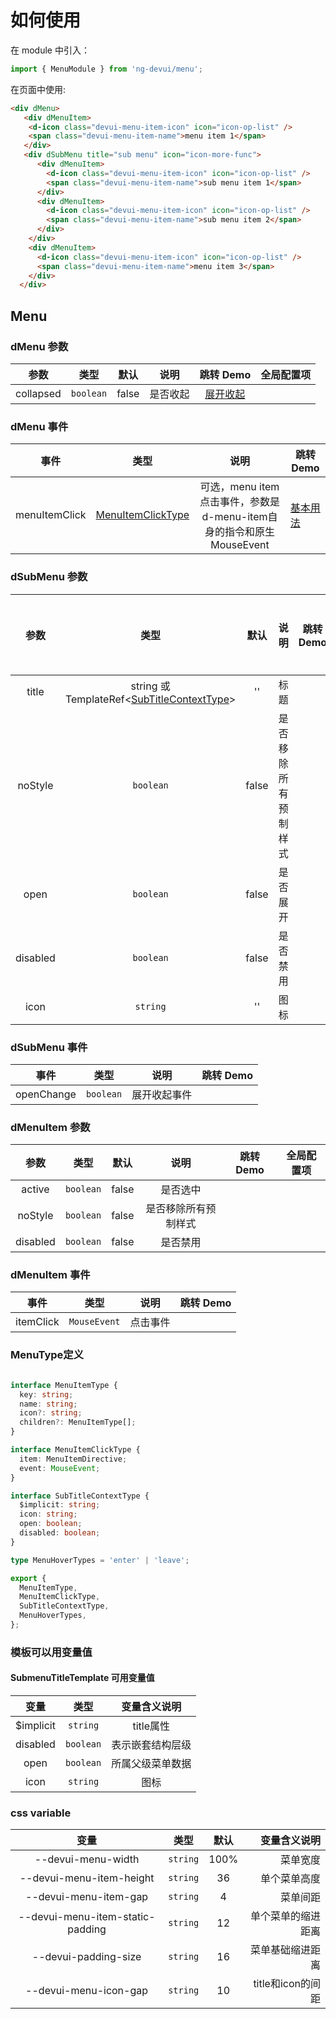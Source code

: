# 如何使用

在 module 中引入：

```typescript
import { MenuModule } from 'ng-devui/menu';
```

在页面中使用:

```html
<div dMenu>
   <div dMenuItem>
    <d-icon class="devui-menu-item-icon" icon="icon-op-list" />
    <span class="devui-menu-item-name">menu item 1</span>
   </div>
   <div dSubMenu title="sub menu" icon="icon-more-func">
      <div dMenuItem>
        <d-icon class="devui-menu-item-icon" icon="icon-op-list" />
        <span class="devui-menu-item-name">sub menu item 1</span>
      </div>
      <div dMenuItem>
        <d-icon class="devui-menu-item-icon" icon="icon-op-list" />
        <span class="devui-menu-item-name">sub menu item 2</span>
      </div>
    </div>
    <div dMenuItem>
      <d-icon class="devui-menu-item-icon" icon="icon-op-list" />
      <span class="devui-menu-item-name">menu item 3</span>
    </div>
  </div>
```

## Menu

### dMenu 参数

|        参数        |                         类型                          |    默认    |                                                                                                                  说明                                                                                                                  | 跳转 Demo                                                      |全局配置项| 
| :----------------: | :----------------: | :---------------------------------------------------: | :--------: | :------------------------------------------------------------------------------------------------------------------------------------------------------------------------------------------------------------------------------------: | -------------------------------------------------------------- |
|      collapsed      |                       `boolean`                        |  false   |                                                                                    是否收起                                                                                    | [展开收起](demo#open-close)                                 |

### dMenu 事件

|       事件       |                                   类型                                    |                                                                            说明                                                                            | 跳转 Demo                    |
| :--------------: | :-----------------------------------------------------------------------: | :--------------------------------------------------------------------------------------------------------------------------------------------------------: | ---------------------------- |
|    menuItemClick    | [MenuItemClickType](#menutype定义) | 可选，menu item点击事件，参数是d-menu-item自身的指令和原生MouseEvent | [基本用法](demo#basic-usage) |                                                                                                        | [基本用法](demo#basic-usage) |


### dSubMenu 参数

|        参数        |                         类型                          |    默认    |                                                                                                                  说明                                                                                                                  | 跳转 Demo                                                      |全局配置项| 
| :----------------: | :----------------: | :---------------------------------------------------: | :--------: | :------------------------------------------------------------------------------------------------------------------------------------------------------------------------------------------------------------------------------------: | -------------------------------------------------------------- |
|      title      |                       string 或 TemplateRef<[SubTitleContextType](#menutype定义)>                       |  ''   |  标题                                                                                   |                           |
|      noStyle      |                       `boolean`                        |  false   |  是否移除所有预制样式                                                                                   |                                |
|      open      |                       `boolean`                        |  false   |  是否展开                                                                                |                             |
|      disabled      |                       `boolean`                        |  false   |  是否禁用                                                                              |                                |
|      icon      |                       `string`                        |  ''   |  图标                                                                         |                               |

### dSubMenu 事件

|       事件       |                                   类型                                    |                                                                            说明                                                                            | 跳转 Demo                    |
| :--------------: | :-----------------------------------------------------------------------: | :--------------------------------------------------------------------------------------------------------------------------------------------------------: | ---------------------------- |
|    openChange    | `boolean` | 展开收起事件 |                                                                                                        |  |

### dMenuItem 参数

|        参数        |                         类型                          |    默认    |                                                                                                                  说明                                                                                                                  | 跳转 Demo                                                      |全局配置项| 
| :----------------: | :----------------: | :---------------------------------------------------: | :--------: | :------------------------------------------------------------------------------------------------------------------------------------------------------------------------------------------------------------------------------------: | -------------------------------------------------------------- |
|      active      |                       `boolean`                       |  false   |  是否选中                                                                                   |                           |
|      noStyle      |                       `boolean`                        |  false   |  是否移除所有预制样式                                                                                   |                                |
|      disabled      |                       `boolean`                        |  false   |  是否禁用                                                                              |                                |

### dMenuItem 事件

|       事件       |                                   类型                                    |                                                                            说明                                                                            | 跳转 Demo                    |
| :--------------: | :-----------------------------------------------------------------------: | :--------------------------------------------------------------------------------------------------------------------------------------------------------: | ---------------------------- |
|    itemClick    | `MouseEvent` | 点击事件 |                                                                                                        |  |



### MenuType定义

```typescript

interface MenuItemType {
  key: string;
  name: string;
  icon?: string;
  children?: MenuItemType[];
}

interface MenuItemClickType {
  item: MenuItemDirective;
  event: MouseEvent;
}

interface SubTitleContextType {
  $implicit: string;
  icon: string;
  open: boolean;
  disabled: boolean;
}

type MenuHoverTypes = 'enter' | 'leave';

export {
  MenuItemType,
  MenuItemClickType,
  SubTitleContextType,
  MenuHoverTypes,
};

```

### 模板可以用变量值

#### SubmenuTitleTemplate 可用变量值

|        变量        |    类型    |                   变量含义说明                    |
| :----------------: | :--------: | :-----------------------------------------------: |
|       $implicit        |   `string`    |                title属性                 |
|       disabled       |  `boolean`  |                 表示嵌套结构层级                  |
|       open       |   `boolean`    |                 所属父级菜单数据                  |
|   icon   |  `string`  |        图标   |


### css variable

|        变量        |    类型    |           默认    |            变量含义说明                    |
| :----------------: | :--------: | :----------------: |-------------------------------: |
|       --devui-menu-width        |   `string`    |         100%    |           菜单宽度                 |
|       --devui-menu-item-height       |  `string`  |              36    |       单个菜单高度                  |
|       --devui-menu-item-gap      |  `string`  |              4    |       菜单间距                  |
|       --devui-menu-item-static-padding       |   `string`    |           12    |          单个菜单的缩进距离                  |
|   --devui-padding-size   |  `string`  |      16    |       菜单基础缩进距离   |
|   --devui-menu-icon-gap  |  `string`  |       10    |     title和icon的间距   |
